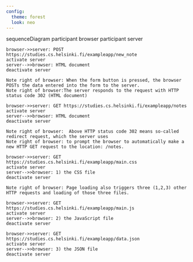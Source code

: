 ```yaml
---
config:
  theme: forest
  look: neo
---
```

sequenceDiagram
    participant browser
    participant server

    browser->>server: POST https://studies.cs.helsinki.fi/exampleapp/new_note
    activate server
    server-->>browser: HTML document
    deactivate server

    Note right of browser: When the form button is pressed, the browser POSTs the data entered into the form to the server.
    Note right of browser:The server responds to the request with HTTP status code 302 (HTML document)

    browser->>server: GET https://studies.cs.helsinki.fi/exampleapp/notes
    activate server
    server-->>browser: HTML document
    deactivate server

    Note right of browser:  Above HTTP status code 302 means so-called redirect request, which the server uses
    Note right of browser: to prompt the browser to automatically make a new HTTP GET request to the location: /notes.

    browser->>server: GET https://studies.cs.helsinki.fi/exampleapp/main.css
    activate server
    server-->>browser: 1) the CSS file
    deactivate server

    Note right of browser: Page loading also triggers three (1,2,3) other HTTP requests and loading of those three files.

    browser->>server: GET https://studies.cs.helsinki.fi/exampleapp/main.js
    activate server
    server-->>browser: 2) the JavaScript file
    deactivate server

    browser->>server: GET https://studies.cs.helsinki.fi/exampleapp/data.json
    activate server
    server-->>browser: 3) the JSON file
    deactivate server
    